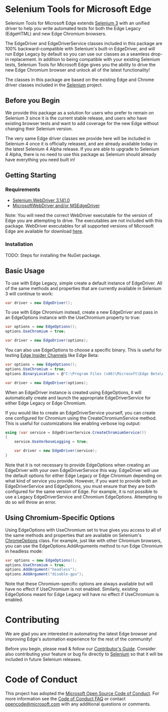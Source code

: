 # Selenium Tools for Microsoft Edge

Selenium Tools for Microsoft Edge extends [Selenium 3](https://www.selenium.dev/) with an unified driver to help you write automated tests for both the Edge Legacy (EdgeHTML) and new Edge Chromium browsers.

The EdgeDriver and EdgeDriverService classes included in this package are 100% backward-compatible with Selenium's built-in EdgeDriver, and will run Edge Legacy by default so you can use our classes as a seamless drop-in replacement. In addition to being compatible with your existing Selenium tests, Selenium Tools for Microsoft Edge gives you the ability to drive the new Edge Chromium browser and unlock all of the latest functionality!

The classes in this package are based on the existing Edge and Chrome driver classes included in the [Selenium](https://github.com/SeleniumHQ/selenium) project.

## Before you Begin

We provide this package as a solution for users who prefer to remain on Selenium 3 since it is the current stable release, and users who have existing browser tests and want to add coverage for the new Edge without changing their Selenium version.

The very same Edge driver classes we provide here will be included in Selenium 4 once it is officially released, and are already available today in the latest Selenium 4 Alpha release. If you are able to upgrade to Selenium 4 Alpha, there is no need to use this package as Selenium should already have everything you need built in!

## Getting Starting

### Requirements

* [Selenium.WebDriver 3.141.0](https://www.nuget.org/packages/Selenium.WebDriver/3.141.0)
* [MicrosoftWebDriver and/or MSEdgeDriver](https://developer.microsoft.com/en-us/microsoft-edge/tools/webdriver/)

Note: You will need the correct WebDriver executable for the version of Edge you are attempting to drive. The executables are not included with this package. WebDriver executables for all supported versions of Microsoft Edge are available for download [here](https://developer.microsoft.com/en-us/microsoft-edge/tools/webdriver/).

### Installation

TODO: Steps for installing the NuGet package.

## Basic Usage

To use with Edge Legacy, simple create a default instance of EdgeDriver. All of the same methods and properties that are currently available in Selenium 3 will continue to work:

```csharp
var driver = new EdgeDriver();
```

To use with Edge Chromium instead, create a new EdgeDriver and pass in an EdgeOptions instance with the UseChromium property to true:

```csharp
var options = new EdgeOptions();
options.UseChromium = true;

var driver = new EdgeDriver(options);
```

You can also use EdgeOptions to choose a specific binary. This is useful for testing [Edge Insider Channels](https://www.microsoftedgeinsider.com/) like Edge Beta:

```csharp
var options = new EdgeOptions();
options.UseChromium = true;
options.BinaryLocation = @"C:\Program Files (x86)\Microsoft\Edge Beta\Application\msedge.exe";

var driver = new EdgeDriver(options);
```

When an EdgeDriver instance is created using EdgeOptions, it will automatically create and launch the appropriate EdgeDriverService for either Edge Legacy or Edge Chromium.

If you would like to create an EdgeDriverService yourself, you can create one configured for Chromium using the CreateChromiumService method. This is useful for customizations like enabling verbose log output:

```csharp
using (var service = EdgeDriverService.CreateChromiumService())
{
    service.UseVerboseLogging = true;

    var driver = new EdgeDriver(service);
}
```

Note that it is not necessary to provide EdgeOptions when creating an EdgeDriver with your own EdgeDriverService this way. EdgeDriver will use the default options for either Edge Legacy or Edge Chromium depending on what kind of service you provide. However, if you want to provide both an EdgeDriverService and EdgeOptions, you must ensure that they are both configured for the same version of Edge. For example, it is not possible to use a Legacy EdgeDriverService and Chromium EdgeOptions. Attempting to do so will throw an error.

## Using Chromium-Specific Options

Using EdgeOptions with UseChromium set to true gives you access to all of the same methods and properties that are available on Selenium's [ChromeOptions](https://www.selenium.dev/selenium/docs/api/dotnet/?topic=html/T_OpenQA_Selenium_Chrome_ChromeOptions.htm) class. For example, just like with other Chromium browsers, you can use the EdgeOptions.AddArguments method to run Edge Chromium in headless mode:

```csharp
var options = new EdgeOptions();
options.UseChromium = true;
options.AddArgument("headless");
options.AddArgument("disable-gpu");
```

Note that these Chromium-specific options are always available but will have no effect if UseChromium is not enabled. Similarly, existing EdgeOptions meant for Edge Legacy will have no effect if UseChromium is enabled.

# Contributing

We are glad you are interested in automating the latest Edge browser and improving Edge's automation experience for the rest of the community!

Before you begin, please read & follow our [Contributor's Guide](CONTRIBUTING.md). Consider also contributing your feature or bug fix directly to [Selenium](https://github.com/SeleniumHQ/selenium) so that it will be included in future Selenium releases.

# Code of Conduct

This project has adopted the [Microsoft Open Source Code of Conduct][conduct-code].
For more information see the [Code of Conduct FAQ][conduct-FAQ] or contact [opencode@microsoft.com][conduct-email] with any additional questions or comments.

[conduct-code]: https://opensource.microsoft.com/codeofconduct/
[conduct-FAQ]: https://opensource.microsoft.com/codeofconduct/faq/
[conduct-email]: mailto:opencode@microsoft.com